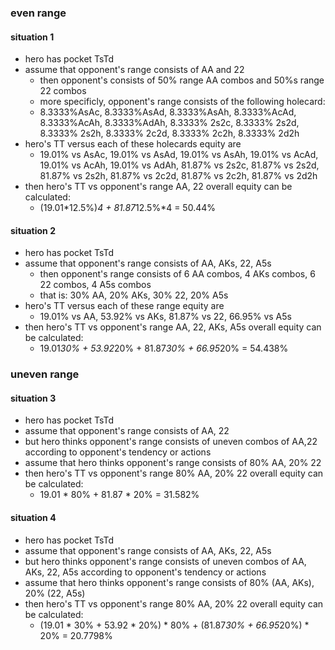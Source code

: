 ### even range
#### situation 1
+ hero has pocket TsTd
+ assume that opponent's range consists of AA and 22
    + then opponent's consists of 50% range AA combos and 50%s range 22 combos
    + more specificly, opponent's range consists of the following holecard:
    + 8.3333%AsAc, 8.3333%AsAd, 8.3333%AsAh, 8.3333%AcAd, 8.3333%AcAh, 8.3333%AdAh, 8.3333% 2s2c, 8.3333% 2s2d, 8.3333% 2s2h, 8.3333% 2c2d, 8.3333% 2c2h, 8.3333% 2d2h
+ hero's TT versus each of these holecards equity are
    + 19.01% vs AsAc, 19.01% vs AsAd, 19.01% vs AsAh, 19.01% vs AcAd, 19.01% vs AcAh, 19.01% vs AdAh, 81.87% vs 2s2c, 81.87% vs 2s2d, 81.87% vs 2s2h, 81.87% vs 2c2d, 81.87% vs 2c2h, 81.87% vs 2d2h
+ then hero's TT vs opponent's range AA, 22 overall equity can be calculated:
    + (19.01*12.5%)*4 + 81.87*12.5%*4 = 50.44%

#### situation 2
+ hero has pocket TsTd
+ assume that opponent's range consists of AA, AKs, 22, A5s
    + then opponent's range consists of 6 AA combos, 4 AKs combos, 6 22 combos, 4 A5s combos
    + that is: 30% AA, 20% AKs, 30% 22, 20% A5s
+ hero's TT versus each of these range equity are
    + 19.01% vs AA, 53.92% vs AKs, 81.87% vs 22, 66.95% vs A5s
+ then hero's TT vs opponent's range AA, 22, AKs, A5s overall equity can be calculated:
    + 19.01*30% + 53.92*20% + 81.87*30% + 66.95*20% = 54.438%

### uneven range
#### situation 3
+ hero has pocket TsTd
+ assume that opponent's range consists of AA, 22
+ but hero thinks opponent's range consists of uneven combos of AA,22 according to opponent's tendency or actions
+ assume that hero thinks opponent's range consists of 80% AA, 20% 22
+ then hero's TT vs opponent's range 80% AA, 20% 22 overall equity can be calculated:
    + 19.01 * 80% + 81.87 * 20% = 31.582%

#### situation 4
+ hero has pocket TsTd
+ assume that opponent's range consists of AA, AKs, 22, A5s
+ but hero thinks opponent's range consists of uneven combos of AA, AKs, 22, A5s according to opponent's tendency or actions
+ assume that hero thinks opponent's range consists of 80% (AA, AKs), 20% (22, A5s)
+ then hero's TT vs opponent's range 80% AA, 20% 22 overall equity can be calculated:
    + (19.01 * 30% + 53.92 * 20%) * 80% + (81.87*30% + 66.95*20%) * 20% = 20.7798%